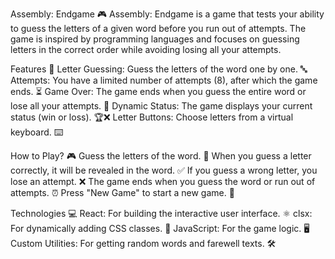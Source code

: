 Assembly: Endgame 🎮
Assembly: Endgame is a game that tests your ability to guess the letters of a given word before you run out of attempts. The game is inspired by programming languages and focuses on guessing letters in the correct order while avoiding losing all your attempts.

Features 🌟
Letter Guessing: Guess the letters of the word one by one. 🔤
Attempts: You have a limited number of attempts (8), after which the game ends. ⏳
Game Over: The game ends when you guess the entire word or lose all your attempts. 🚫
Dynamic Status: The game displays your current status (win or loss). 🏆❌
Letter Buttons: Choose letters from a virtual keyboard. ⌨️

How to Play? 🎮
Guess the letters of the word. 💭
When you guess a letter correctly, it will be revealed in the word. ✅
If you guess a wrong letter, you lose an attempt. ❌
The game ends when you guess the word or run out of attempts. ⏰
Press "New Game" to start a new game. 🔁

Technologies 💻
React: For building the interactive user interface. ⚛️
clsx: For dynamically adding CSS classes. 🎨
JavaScript: For the game logic. 🖥️
Custom Utilities: For getting random words and farewell texts. 🛠️
